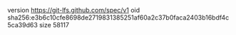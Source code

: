 version https://git-lfs.github.com/spec/v1
oid sha256:e3b6c10cfe8698de2719831385251af60a2c37b0faca2403b16bdf4c5ca39d63
size 58117
